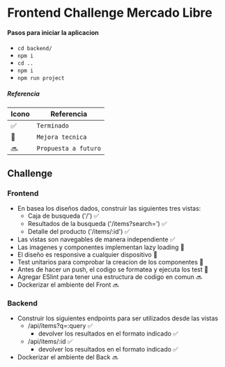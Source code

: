# Frontend Challenge Mercado Libre

#### Pasos para iniciar la aplicacion

- `cd backend/`
- `npm i`
- `cd ..`
- `npm i`
- `npm run project`

##### Referencia

| Icono | Referencia           |
| ----- | -------------------- |
| ✅    | `Terminado`          |
| 🚀    | `Mejora tecnica`     |
| 🔜    | `Propuesta a futuro` |

## Challenge

### Frontend

- En basea los diseños dados, construir las siguientes tres vistas:
  - Caja de busqueda ('/') ✅
  - Resultados de la busqueda ('/items?search=') ✅
  - Detalle del producto ('/items/:id') ✅
- Las vistas son navegables de manera independiente ✅
- Las imagenes y componentes implementan lazy loading 🚀
- El diseño es responsive a cualquier dispositivo 🚀
- Test unitarios para comprobar la creacion de los componentes 🚀
- Antes de hacer un push, el codigo se formatea y ejecuta los test 🚀
- Agregar ESlint para tener una estructura de codigo en comun 🔜
- Dockerizar el ambiente del Front 🔜

### Backend

- Construir los siguientes endpoints para ser utilizados desde las vistas
  - /api/items?q=:query ✅
    - devolver los resultados en el formato indicado ✅
  - /api/items/:id ✅
    - devolver los resultados en el formato indicado ✅
- Dockerizar el ambiente del Back 🔜

